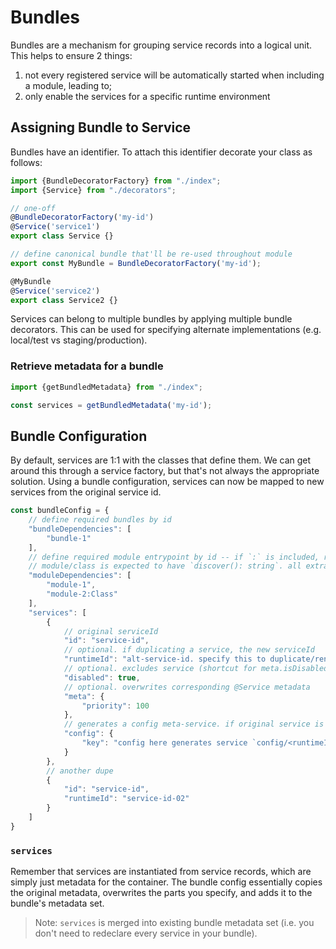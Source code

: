 # Bundles

Bundles are a mechanism for grouping service records into a logical unit. This helps to ensure 2 things:

1. not every registered service will be automatically started when including a module, leading to;
2. only enable the services for a specific runtime environment

## Assigning Bundle to Service

Bundles have an identifier. To attach this identifier decorate your class as follows:

```typescript
import {BundleDecoratorFactory} from "./index";
import {Service} from "./decorators";

// one-off
@BundleDecoratorFactory('my-id')
@Service('service1')
export class Service {}

// define canonical bundle that'll be re-used throughout module
export const MyBundle = BundleDecoratorFactory('my-id');

@MyBundle
@Service('service2')
export class Service2 {}
```

Services can belong to multiple bundles by applying multiple bundle decorators. This can be used for specifying alternate implementations (e.g. local/test vs staging/production).

### Retrieve metadata for a bundle

```typescript
import {getBundledMetadata} from "./index";

const services = getBundledMetadata('my-id');
```

## Bundle Configuration

By default, services are 1:1 with the classes that define them. We can get around this through a service factory, but that's not always the appropriate solution. Using a bundle configuration, services can now be mapped to new services from the original service id.

```javascript
const bundleConfig = {
    // define required bundles by id 
    "bundleDependencies": [
        "bundle-1"
    ],
    // define required module entrypoint by id -- if `:` is included, right portion defines the exported class.
    // module/class is expected to have `discover(): string`. all extracted bundle ids are added to bundleDependencies
    "moduleDependencies": [
        "module-1",
        "module-2:Class"
    ],
    "services": [
        {
            // original serviceId
            "id": "service-id",
            // optional. if duplicating a service, the new serviceId
            "runtimeId": "alt-service-id. specify this to duplicate/rename service-id",
            // optional. excludes service (shortcut for meta.isDisabled = true)
            "disabled": true,
            // optional. overwrites corresponding @Service metadata
            "meta": {
                "priority": 100
            },
            // generates a config meta-service. if original service is expecting a config, you must specify this
            "config": {
                "key": "config here generates service `config/<runtimeId or id>`"
            }
        },
        // another dupe
        {
            "id": "service-id",
            "runtimeId": "service-id-02"
        }
    ]
}
```

### `services`

Remember that services are instantiated from service records, which are simply just metadata for the container. The bundle config essentially copies the original metadata, overwrites the parts you specify, and adds it to the bundle's metadata set.

> Note: `services` is merged into existing bundle metadata set (i.e. you don't need to redeclare every service in your bundle). 
